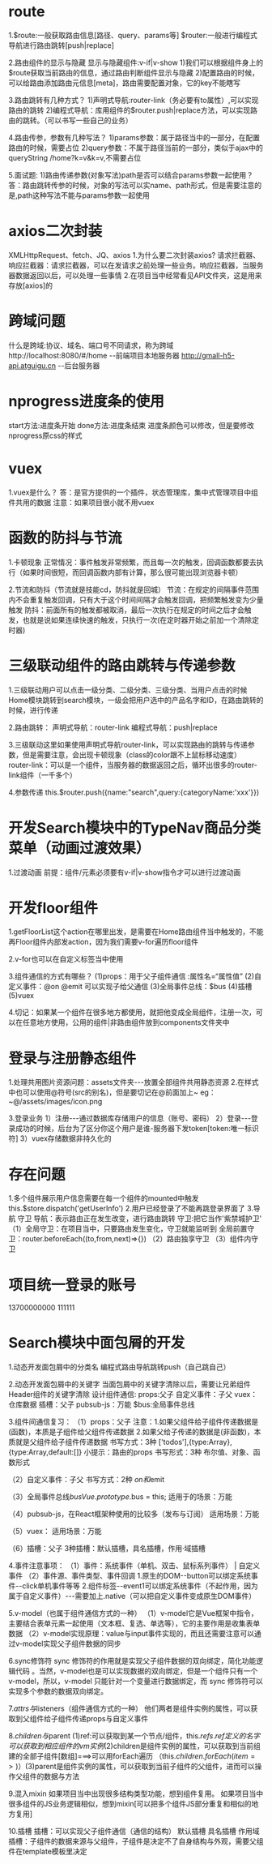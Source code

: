 # route
1.$route:一般获取路由信息[路径、query、params等]
  $router:一般进行编程式导航进行路由跳转[push|replace]

2.路由组件的显示与隐藏
显示与隐藏组件:v-if|v-show
  1)我们可以根据组件身上的$route获取当前路由的信息，通过路由判断组件显示与隐藏
  2)配置路由的时候，可以给路由添加路由元信息[meta]，路由需要配置对象，它的key不能瞎写

3.路由跳转有几种方式？
  1)声明式导航:router-link（务必要有to属性）,可以实现路由的跳转
  2)编程式导航：库用组件的$router.push|replace方法，可以实现路由的跳转。（可以书写一些自己的业务）

4.路由传参，参数有几种写法？
  1)params参数：属于路径当中的一部分，在配置路由的时候，需要占位
  2)query参数：不属于路径当前的一部分，类似于ajax中的queryString /home?k=v&k=v,不需要占位

5.面试题:
  1)路由传递参数(对象写法)path是否可以结合params参数一起使用？
  答：路由跳转传参的时候，对象的写法可以实name、path形式，但是需要注意的是,path这种写法不能与params参数一起使用

# axios二次封装
XMLHttpRequest、fetch、JQ、axios
1.为什么要二次封装axios?
  请求拦截器、响应拦截器：请求拦截器，可以在发请求之前处理一些业务。响应拦截器，当服务器数据返回以后，可以处理一些事情
2.在项目当中经常看见API文件夹，这是用来存放[axios]的

# 跨域问题
什么是跨域:协议、域名、端口号不同请求，称为跨域
http://localhost:8080/#/home --前端项目本地服务器
 http://gmall-h5-api.atguigu.cn --后台服务器

# nprogress进度条的使用
start方法:进度条开始
done方法:进度条结束
进度条颜色可以修改，但是要修改nprogress原css的样式

# vuex
1.vuex是什么？
答：是官方提供的一个插件，状态管理库，集中式管理项目中组件共用的数据
注意：如果项目很小就不用vuex

# 函数的防抖与节流
1.卡顿现象
  正常情况：事件触发非常频繁，而且每一次的触发，回调函数都要去执行（如果时间很短，而回调函数内部有计算，那么很可能出现浏览器卡顿）

2.节流和防抖（节流就是技能cd，防抖就是回城）
  节流：在规定的间隔事件范围内不会重复触发回调，只有大于这个时间间隔才会触发回调，把频繁触发变为少量触发
  防抖：前面所有的触发都被取消，最后一次执行在规定的时间之后才会触发，也就是说如果连续快速的触发，只执行一次(在定时器开始之前加一个清除定时器)

# 三级联动组件的路由跳转与传递参数
1.三级联动用户可以点击一级分类、二级分类、三级分类、当用户点击的时候
Home模块跳转到search模块，一级会把用户选中的产品名字和ID，在路由跳转的时候，进行传递

2.路由跳转：
声明式导航：router-link
编程式导航：push|replace

3.三级联动这里如果使用声明式导航router-link，可以实现路由的跳转与传递参数，但是需要注意，会出现卡顿现象（class的color跟不上鼠标移动速度）
router-link：可以是一个组件，当服务器的数据返回之后，循环出很多的router-link组件（一千多个）

4.参数传递
  this.$router.push({name:"search",query:{categoryName:'xxx'}})

# 开发Search模块中的TypeNav商品分类菜单（动画过渡效果）
1.过渡动画
  前提：组件/元素必须要有v-if|v-show指令才可以进行过渡动画

# 开发floor组件
1.getFloorList这个action在哪里出发，是需要在Home路由组件当中触发的，不能再Floor组件内部发action，因为我们需要v-for遍历floor组件

2.v-for也可以在自定义标签当中使用

3.组件通信的方式有哪些？
(1)props：用于父子组件通信 :属性名=“属性值”
(2)自定义事件：@on @emit 可以实现子给父通信
(3)全局事件总线：$bus
(4)插槽
(5)vuex

4.切记：如果某一个组件在很多地方都使用，就把他变成全局组件，注册一次，可以在任意地方使用，公用的组件|非路由组件放到components文件夹中

# 登录与注册静态组件
1.处理共用图片资源问题：assets文件夹---放置全部组件共用静态资源
2.在样式中也可以使用@符号(src的别名)，但是要切记在@前面加上~ eg：~@/assets/images/icon.png

3.登录业务
  1）注册---通过数据库存储用户的信息（账号、密码）
  2）登录---登录成功的时候，后台为了区分你这个用户是谁-服务器下发token[token:唯一标识符]
  3）vuex存储数据非持久化的

# 存在问题
1.多个组件展示用户信息需要在每一个组件的mounted中触发this.$store.dispatch('getUserInfo')
2.用户已经登录了不能再跳登录界面了
3.导航 守卫
导航：表示路由正在发生改变，进行路由跳转
守卫:把它当作'紫禁城护卫'
（1）全局守卫：在项目当中，只要路由发生变化，守卫就能监听到
    全局前置守卫：router.beforeEach((to,from,next)=>{})
（2）路由独享守卫 （3）组件内守卫

# 项目统一登录的账号
13700000000 111111

# Search模块中面包屑的开发
1.动态开发面包屑中的分类名
编程式路由导航跳转push（自己跳自己）

2.动态开发面包屑中的关键字
当面包屑中的关键字清除以后，需要让兄弟组件Header组件的关键字清除
设计组件通信:
props:父子
自定义事件：子父
vuex：仓库数据
插槽：父子
pubsub-js：万能
$bus:全局事件总线

3.组件间通信复习：
（1）props：父子
  注意：1.如果父组件给子组件传递数据是(函数)，本质是子组件给父组件传递数据
        2.如果父给子传递的数据是(非函数)，本质就是父组件给子组件传递数据
  书写方式：3种
  ['todos'],{type:Array},{type:Array,default:[]}
  小提示：路由的props
  书写形式：3种 布尔值、对象、函数形式

（2）自定义事件：子父
  书写方式：2种 $on和$emit

（3）全局事件总线$bus
  Vue.prototype.$bus = this;
  适用于的场景：万能

（4）pubsub-js，在React框架种使用的比较多（发布与订阅）
  适用场景：万能

（5）vuex：
  适用场景：万能

（6）插槽：父子
  3种插槽：默认插槽，具名插槽，作用·域插槽

4.事件注意事项：
（1）事件：系统事件（单机、双击、鼠标系列事件）  |   自定义事件
（2）事件源、事件类型、事件回调
  1.原生的DOM--button可以绑定系统事件--click单机事件等等
  2.组件标签--event1可以绑定系统事件（不起作用，因为属于自定义事件）---需要加上.native（可以把自定义事件变成原生DOM事件）

5.v-model（也属于组件通信方式的一种）
（1）v-model它是Vue框架中指令，主要结合表单元素一起使用（文本框、复选、单选等），它的主要作用是收集表单数据
（2）v-model实现原理：value与input事件实现的，而且还需要注意可以通过v-model实现父子组件数据的同步

6.sync修饰符
sync 修饰符的作用就是实现父子组件数据的双向绑定，简化功能逻辑代码 。当然，v-model也是可以实现数据的双向绑定，但是一个组件只有一个  v-model，所以，v-model 只能针对一个变量进行数据绑定，而 sync 修饰符可以实现多个参数的数据双向绑定。

7.$attrs与$listeners（组件通信方式的一种）
他们两者是组件实例的属性，可以获取到父组件给子组件传递props与自定义事件

8.$children与$parent
(1)ref:可以获取到某一个节点/组件，this.$refs.ref定义的名字 可以获取到相应组件的vm实例
(2)$children是组件实例的属性，可以获取到当前组建的全部子组件[数组]===>可以用forEach遍历 （this.$children.forEach(item=>{})）
(3)$parent是组件实例的属性，可以获取到当前子组件的父组件，进而可以操作父组件的数据与方法

9.混入mixin
如果项目当中出现很多结构类型功能，想到组件复用。
如果项目当中很多组件的JS业务逻辑相似，想到mixin[可以把多个组件JS部分重复和相似的地方复用]

10.插槽
插槽：可以实现父子组件通信（通信的结构）
默认插槽
具名插槽
作用域插槽：子组件的数据来源与父组件，子组件是决定不了自身结构与外观，需要父组件在template模板里决定